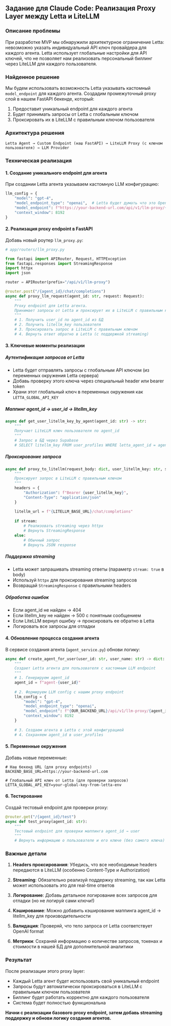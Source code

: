 ## **Задание для Claude Code: Реализация Proxy Layer между Letta и LiteLLM**

### **Описание проблемы**

При разработке MVP мы обнаружили архитектурное ограничение Letta: невозможно указать индивидуальный API ключ провайдера для каждого агента. Letta использует глобальные настройки для API ключей, что не позволяет нам реализовать персональный биллинг через LiteLLM для каждого пользователя.

### **Найденное решение**

Мы будем использовать возможность Letta указывать кастомный `model_endpoint` для каждого агента. Создадим промежуточный proxy слой в нашем FastAPI бекенде, который:

1. Предоставит уникальный endpoint для каждого агента
2. Будет принимать запросы от Letta с глобальным ключом
3. Проксировать их в LiteLLM с правильным ключом пользователя

### **Архитектура решения**

```
Letta Agent → Custom Endpoint (наш FastAPI) → LiteLLM Proxy (с ключом пользователя) → LLM Provider
```

### **Техническая реализация**

#### **1. Создание уникального endpoint для агента**

При создании Letta агента указываем кастомную LLM конфигурацию:

```python
llm_config = {
    "model": "gpt-4",
    "model_endpoint_type": "openai",  # Letta будет думать что это OpenAI-compatible endpoint
    "model_endpoint": f"https://your-backend-url.com/api/v1/llm-proxy/{agent_id}/chat/completions",
    "context_window": 8192
}
```

#### **2. Реализация proxy endpoint в FastAPI**

Добавь новый роутер `llm_proxy.py`:

```python
# app/routers/llm_proxy.py

from fastapi import APIRouter, Request, HTTPException
from fastapi.responses import StreamingResponse
import httpx
import json

router = APIRouter(prefix="/api/v1/llm-proxy")

@router.post("/{agent_id}/chat/completions")
async def proxy_llm_request(agent_id: str, request: Request):
    """
    Proxy endpoint для Letta агента.
    Принимает запросы от Letta и проксирует их в LiteLLM с правильным ключом пользователя.
    """
    # 1. Получить user_id по agent_id из БД
    # 2. Получить litellm_key пользователя
    # 3. Проксировать запрос в LiteLLM с правильным ключом
    # 4. Вернуть ответ обратно в Letta (с поддержкой streaming)
```

#### **3. Ключевые моменты реализации**

##### **Аутентификация запросов от Letta**
- Letta будет отправлять запросы с глобальным API ключом (из переменных окружения Letta сервера)
- Добавь проверку этого ключа через специальный header или bearer token
- Храни этот глобальный ключ в переменных окружения как `LETTA_GLOBAL_API_KEY`

##### **Маппинг agent_id → user_id → litellm_key**
```python
async def get_user_litellm_key_by_agent(agent_id: str) -> str:
    """
    Получает LiteLLM ключ пользователя по agent_id
    """
    # Запрос в БД через Supabase
    # SELECT litellm_key FROM user_profiles WHERE letta_agent_id = agent_id
```

##### **Проксирование запроса**
```python
async def proxy_to_litellm(request_body: dict, user_litellm_key: str, stream: bool = False):
    """
    Проксирует запрос в LiteLLM с правильным ключом
    """
    headers = {
        "Authorization": f"Bearer {user_litellm_key}",
        "Content-Type": "application/json"
    }
    
    litellm_url = f"{LITELLM_BASE_URL}/chat/completions"
    
    if stream:
        # Реализовать streaming через httpx
        # Вернуть StreamingResponse
    else:
        # Обычный запрос
        # Вернуть JSON response
```

##### **Поддержка streaming**
- Letta может запрашивать streaming ответы (параметр `stream: true` в body)
- Используй `httpx` для проксирования streaming запросов
- Возвращай `StreamingResponse` с правильными headers

##### **Обработка ошибок**
- Если agent_id не найден → 404
- Если litellm_key не найден → 500 с понятным сообщением
- Если LiteLLM вернул ошибку → проксировать ее обратно в Letta
- Логировать все запросы для отладки

#### **4. Обновление процесса создания агента**

В сервисе создания агента (`agent_service.py`) обнови логику:

```python
async def create_agent_for_user(user_id: str, user_name: str) -> dict:
    """
    Создает Letta агента для пользователя с кастомным LLM endpoint
    """
    # 1. Генерируем agent_id
    agent_id = f"agent-{user_id}"
    
    # 2. Формируем LLM config с нашим proxy endpoint
    llm_config = {
        "model": "gpt-4",
        "model_endpoint_type": "openai",
        "model_endpoint": f"{OUR_BACKEND_URL}/api/v1/llm-proxy/{agent_id}/chat/completions",
        "context_window": 8192
    }
    
    # 3. Создаем агента в Letta с этой конфигурацией
    # 4. Сохраняем agent_id в user_profiles
```

#### **5. Переменные окружения**

Добавь новые переменные:
```env
# Наш бекенд URL (для proxy endpoints)
BACKEND_BASE_URL=https://your-backend-url.com

# Глобальный API ключ от Letta (для проверки запросов)
LETTA_GLOBAL_API_KEY=your-global-key-from-letta-env
```

#### **6. Тестирование**

Создай тестовый endpoint для проверки proxy:
```python
@router.get("/{agent_id}/test")
async def test_proxy(agent_id: str):
    """
    Тестовый endpoint для проверки маппинга agent_id → user
    """
    # Вернуть информацию о пользователе и его ключе (без самого ключа)
```

### **Важные детали**

1. **Headers проксирования**: Убедись, что все необходимые headers передаются в LiteLLM (особенно Content-Type и Authorization)

2. **Streaming**: Обязательно реализуй поддержку streaming, так как Letta может использовать это для real-time ответов

3. **Логирование**: Добавь детальное логирование всех запросов для отладки (но не логируй сами ключи!)

4. **Кэширование**: Можно добавить кэширование маппинга agent_id → litellm_key для производительности

5. **Валидация**: Проверяй, что тело запроса от Letta соответствует OpenAI format

6. **Метрики**: Сохраняй информацию о количестве запросов, токенах и стоимости в нашей БД для дополнительной аналитики

### **Результат**

После реализации этого proxy layer:
- Каждый Letta агент будет использовать свой уникальный endpoint
- Запросы будут автоматически проксироваться в LiteLLM с правильным ключом пользователя
- Биллинг будет работать корректно для каждого пользователя
- Система будет полностью функциональна

**Начни с реализации базового proxy endpoint, затем добавь streaming поддержку и обнови логику создания агентов.**